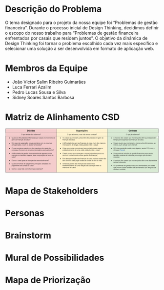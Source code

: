 # Descrição do Problema
O tema designado para o projeto da nossa equipe foi “Problemas de gestão financeira”. Durante o processo inicial de Design Thinking, decidimos definir o escopo do nosso trabalho para “Problemas de gestão financeira enfrentados por casais que residem juntos”. O objetivo da dinâmica de Design Thinking foi tornar o problema escolhido cada vez mais específico e selecionar uma solução a ser desenvolvida em formato de aplicação web.

# Membros da Equipe
* João Victor Salim Ribeiro Guimarães
* Luca Ferrari Azalim
* Pedro Lucas Sousa e Silva
* Sidney Soares Santos Barbosa

# Matriz de Alinhamento CSD

![image](imagens/matriz-alinhamento-csd.png)

# Mapa de Stakeholders

# Personas

# Brainstorm

# Mural de Possibilidades

# Mapa de Priorização